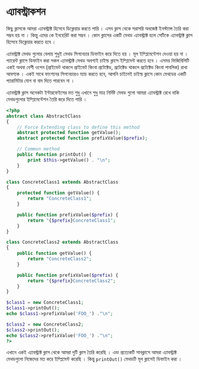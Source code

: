 # এ্যাবস্ট্রাকশন

কিছু ক্লাসকে আমরা এ্যাবস্ট্রাক্ট হিসেবে ডিক্লেয়ার করতে পারি । এসব ক্লাস থেকে সরাসরি অবজেক্ট ইনস্ট্যান্স তৈরি করা সম্ভব হয় না । কিন্তু এদের কে ইনহেরিট করা সম্ভব । কোন ক্লাসের একটি মেথড এ্যাবস্ট্রাক্ট হলে সেটিকে এ্যাবস্ট্রাক্ট ক্লাস হিসেবে ডিক্লেয়ার করতে হবে ।

এ্যাবস্ট্রাক্ট মেথড গুলোর বেলায় শুধুই মেথড সিগনেচার ডিফাইন করে দিতে হয় । মূল ইম্প্লিমেন্টেশন দেওয়া হয় না । প্যারেন্ট ক্লাসে ডিফাইন করা সকল এ্যাবস্ট্রাক্ট মেথড অবশ্যই চাইল্ড ক্লাসে ইম্প্লিমেন্ট করতে হবে । এসময় ভিজিবিলিটি একই অথবা বেশী ওপেন \(প্রাইভেট থাকলে প্রাইভেট কিংবা প্রটেক্টেড, প্রটেক্টেড থাকলে প্রটেক্টেড কিংবা পাবলিক\) রাখা আবশ্যক । একই সাথে ফাংশনের সিগনেচারও ম্যাচ করতে হবে, আপনি চাইলেই চাইল্ড ক্লাসে কোন মেথডের একটি প্যারামিটার যোগ বা বাদ দিতে পারবেন না ।

এ্যাবস্ট্রাক্ট ক্লাস অনেকটা ইন্টারফেইসের মত শুধু এখানে শুধু মাত্র নির্দিষ্ট মেথড গুলো আমরা এ্যাবস্ট্রাক্ট রেখে বাকি মেথডগুলোর ইম্প্লিমেন্টেশন তৈরি করে দিতে পারি ।

```php
<?php
abstract class AbstractClass
{
    // Force Extending class to define this method
    abstract protected function getValue();
    abstract protected function prefixValue($prefix);

    // Common method
    public function printOut() {
        print $this->getValue() . "\n";
    }
}

class ConcreteClass1 extends AbstractClass
{
    protected function getValue() {
        return "ConcreteClass1";
    }

    public function prefixValue($prefix) {
        return "{$prefix}ConcreteClass1";
    }
}

class ConcreteClass2 extends AbstractClass
{
    public function getValue() {
        return "ConcreteClass2";
    }

    public function prefixValue($prefix) {
        return "{$prefix}ConcreteClass2";
    }
}

$class1 = new ConcreteClass1;
$class1->printOut();
echo $class1->prefixValue('FOO_') ."\n";

$class2 = new ConcreteClass2;
$class2->printOut();
echo $class2->prefixValue('FOO_') ."\n";
?>
```

এখানে একই এ্যাবস্ট্রাক্ট ক্লাস থেকে আমরা দুটি ক্লাস তৈরি করেছি । এবং প্রত্যেকটি সাবক্লাসে আমরা এ্যাবস্ট্রাক্ট মেথডগুলো নিজেদের মত করে ইম্প্লিমেন্ট করেছি । কিন্তু `printOut()` মেথডটি মূল ক্লাসেই ডিফাইন করা ।

